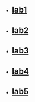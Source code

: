- ## [lab1](https://github.com/FearlessAtom/mobile-development/tree/lab1)
- ## [lab2](https://github.com/FearlessAtom/mobile-development/tree/lab2)
- ## [lab3](https://github.com/FearlessAtom/mobile-development/tree/lab3)
- ## [lab4](https://github.com/FearlessAtom/mobile-development/tree/lab4)
- ## [lab5](https://github.com/FearlessAtom/mobile-development/tree/lab5)
